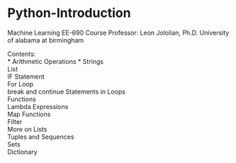 # Python-Introduction
Machine Learning EE-690
Course Professor: Leon Jololian, Ph.D. 
University of alabama at birmingham

Contents:      
         *  Arithmetic Operations
         *  Strings  
         List  
         IF Statement  
         For Loop  
         break and continue Statements in Loops  
         Functions  
         Lambda Expressions  
         Map Functions  
         Filter  
         More on Lists  
         Tuples and Sequences  
         Sets  
         Dictionary  
